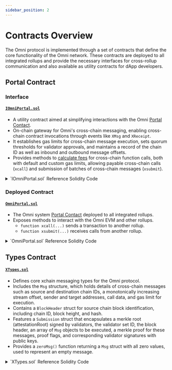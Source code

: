 ```yaml
---
sidebar_position: 2
---
```


# Contracts Overview

The Omni protocol is implemented through a set of contracts that define the core functionality of the Omni network. These contracts are deployed to all integrated rollups and provide the necessary interfaces for cross-rollup communication and also available as utility contracts for dApp developers.

## Portal Contract

### Interface

#### [`IOmniPortal.sol`](https://github.com/omni-network/omni/blob/2d1e3f57c140b8824bf7d39244e0168fec73af4c/contracts/src/interfaces/IOmniPortal.sol)

- A utility contract aimed at simplifying interactions with the Omni [Portal Contact](../protocol/architecture.md#portal-contract).
- On-chain gateway for Omni's cross-chain messaging, enabling cross-chain contract invocations through events like `XMsg` and `XReceipt`.
- It establishes gas limits for cross-chain message execution, sets quorum thresholds for validator approvals, and maintains a record of the chain ID as well as inbound and outbound message offsets.
- Provides methods to [calculate fees](#fees) for cross-chain function calls, both with default and custom gas limits, allowing payable cross-chain calls (`xcall`) and submission of batches of cross-chain messages (`xsubmit`).

<details>
<summary>`IOmniPortal.sol` Reference Solidity Code</summary>

```solidity
// SPDX-License-Identifier: GPL-3.0-only
pragma solidity ^0.8.12;

import { XTypes } from "../libraries/XTypes.sol";

/**
 * @title IOmniPortal
 * @notice The OmniPortal is the on-chain interface to Omni's cross-chain
 *         messaging protocol. It is used to initiate and execute cross-chain calls.
 */
interface IOmniPortal {
    /**
     * @notice Emitted when an xcall is made to a contract on another chain
     * @param destChainId Destination chain ID
     * @param streamOffset Offset this XMsg in the source -> dest XStream
     * @param sender msg.sender of the source xcall
     * @param to Address of the contract to call on the destination chain
     * @param gasLimit Gas limit for execution on destination chain
     * @param data Encoded function calldata
     */
    event XMsg(
        uint64 indexed destChainId, uint64 indexed streamOffset, address sender, address to, bytes data, uint64 gasLimit
    );

    /**
     * @notice Emitted when an XMsg is executed on its destination chain
     * @param sourceChainId Source chain ID
     * @param streamOffset Offset the XMsg in the source -> dest XStream
     * @param gasUsed Gas used in execution of the XMsg
     * @param success Whether the execution succeeded
     * @param relayer Address of the relayer who submitted the XMsg
     */
    event XReceipt(
        uint64 indexed sourceChainId, uint64 indexed streamOffset, uint256 gasUsed, address relayer, bool success
    );

    /**
     * @notice Emitted when a new validator set is added
     * @param setId Validator set ID
     */
    event ValidatorSetAdded(uint64 indexed setId);

    /**
     * @notice Default xmsg execution gas limit, enforced on destination chain
     * @return Gas limit
     */
    function XMSG_DEFAULT_GAS_LIMIT() external view returns (uint64);

    /**
     * @notice Maximum allowed xmsg gas limit
     * @return Maximum gas limit
     */
    function XMSG_MAX_GAS_LIMIT() external view returns (uint64);

    /**
     * @notice Minimum allowed xmsg gas limit
     * @return Minimum gas limit
     */
    function XMSG_MIN_GAS_LIMIT() external view returns (uint64);

    /**
     * @notice Numerator of the fraction of total validator power required to
     *         accept an XSubmission. Ex 2/3 -> 2
     * @return Quorum threshold numerator
     */
    function XSUB_QUORUM_NUMERATOR() external view returns (uint8);

    /**
     * @notice Denominator of the fraction of total validator power required to
     *         accept an XSubmission. Ex 2/3 -> 3
     * @return Quorum threshold denominator
     */
    function XSUB_QUORUM_DENOMINATOR() external view returns (uint8);

    /**
     * @notice Chain ID of the chain to which this portal is deployed
     * @dev Used as sourceChainId for all outbound XMsgs
     * @return Chain ID
     */
    function chainId() external view returns (uint64);

    /**
     * @notice Offset of the last outbound XMsg that was sent to destChainId
     * @param destChainId Destination chain ID
     * @return Offset
     */
    function outXStreamOffset(uint64 destChainId) external view returns (uint64);

    /**
     * @notice Offset of the last inbound XMsg that was received from sourceChainId
     * @param sourceChainId Source chain ID
     * @return Offset
     */
    function inXStreamOffset(uint64 sourceChainId) external view returns (uint64);

    /**
     * @notice Source block height of the last inbound XMsg that was received from sourceChainId
     * @param sourceChainId Source chain ID
     * @return Block height
     */
    function inXStreamBlockHeight(uint64 sourceChainId) external view returns (uint64);

    /**
     * @notice The current XMsg being executed via this portal
     * @dev If no XMsg is being executed, all fields will be zero
     * @return XMsg
     */
    function xmsg() external view returns (XTypes.Msg memory);

    /**
     * @notice Whether the current transaction is an xcall
     * @return True if current transaction is an xcall, false otherwise
     */
    function isXCall() external view returns (bool);

    /**
     * @notice Calculate the fee for calling a contract on another chain
     * @dev Uses OmniPortal.XMSG_DEFAULT_GAS_LIMIT
     * @dev Fees denominated in wei
     * @param destChainId Destination chain ID
     * @param data Encoded function calldata
     */
    function feeFor(uint64 destChainId, bytes calldata data) external view returns (uint256);

    /**
     * @notice Calculate the fee for calling a contract on another chain
     * @dev Fees denominated in wei
     * @param destChainId Destination chain ID
     * @param data Encoded function calldata
     * @param gasLimit Execution gas limit, enforced on destination chain
     */
    function feeFor(uint64 destChainId, bytes calldata data, uint64 gasLimit) external view returns (uint256);

    /**
     * @notice Call a contract on another chain
     * @dev Uses OmniPortal.XMSG_DEFAULT_GAS_LIMIT as execution gas limit on destination chain
     * @param destChainId Destination chain ID
     * @param to Address of contract to call on destination chain
     * @param data Encoded function calldata (use abi.encodeWithSignature
     * 	or abi.encodeWithSelector)
     */
    function xcall(uint64 destChainId, address to, bytes calldata data) external payable;

    /**
     * @notice Call a contract on another chain
     * @dev Uses provide gasLimit as execution gas limit on destination chain.
     *      Reverts if gasLimit < XMSG_MAX_GAS_LIMIT or gasLimit > XMSG_MAX_GAS_LIMIT
     * @param destChainId Destination chain ID
     * @param to Address of contract to call on destination chain
     * @param data Encoded function calldata (use abi.encodeWithSignature
     * 	or abi.encodeWithSelector)
     */
    function xcall(uint64 destChainId, address to, bytes calldata data, uint64 gasLimit) external payable;

    /**
     * @notice Submit a batch of XMsgs to be executed on this chain
     * @param xsub An xchain submisison, including an attestation root w/ validator signatures,
     *        and a block header and message batch, proven against the attestation root.
     */
    function xsubmit(XTypes.Submission calldata xsub) external;
}
```

</details>

### Deployed Contract

#### [`OmniPortal.sol`](https://github.com/omni-network/omni/blob/97cb666259c4490f9d945bcf68c1c45baece81b8/contracts/src/protocol/OmniPortal.sol)

- The Omni system [Portal Contact](../protocol/architecture.md#portal-contract) deployed to all integrated rollups.
- Exposes methods to interact with the Omni EVM and other rollups.
  - `function xcall(...)` sends a transaction to another rollup.
  - `function xsubmit(...)` receives calls from another rollup.

<details>
<summary>`OmniPortal.sol` Reference Solidity Code</summary>

```solidity
// SPDX-License-Identifier: GPL-3.0-only
pragma solidity 0.8.23;

import { OwnableUpgradeable } from "@openzeppelin/contracts-upgradeable/access/OwnableUpgradeable.sol";
import { IFeeOracle } from "../interfaces/IFeeOracle.sol";
import { IOmniPortal } from "../interfaces/IOmniPortal.sol";
import { IOmniPortalAdmin } from "../interfaces/IOmniPortalAdmin.sol";
import { XBlockMerkleProof } from "../libraries/XBlockMerkleProof.sol";
import { XTypes } from "../libraries/XTypes.sol";
import { Validators } from "../libraries/Validators.sol";

contract OmniPortal is IOmniPortal, IOmniPortalAdmin, OwnableUpgradeable {
    /// @inheritdoc IOmniPortal
    uint64 public constant XMSG_DEFAULT_GAS_LIMIT = 200_000;

    /// @inheritdoc IOmniPortal
    uint64 public constant XMSG_MAX_GAS_LIMIT = 5_000_000;

    /// @inheritdoc IOmniPortal
    uint64 public constant XMSG_MIN_GAS_LIMIT = 21_000;

    /// @inheritdoc IOmniPortal
    uint8 public constant XSUB_QUORUM_NUMERATOR = 2;

    /// @inheritdoc IOmniPortal
    uint8 public constant XSUB_QUORUM_DENOMINATOR = 3;

    /// @inheritdoc IOmniPortal
    uint64 public immutable chainId;

    /// @inheritdoc IOmniPortalAdmin
    address public feeOracle;

    /// @inheritdoc IOmniPortal
    mapping(uint64 => uint64) public outXStreamOffset;

    /// @inheritdoc IOmniPortal
    mapping(uint64 => uint64) public inXStreamOffset;

    /// @inheritdoc IOmniPortal
    mapping(uint64 => uint64) public inXStreamBlockHeight;

    /// @dev Track latest seen valSetId, to avoid writing the same validator set multiple times.
    ///      Validator set ids increment monotonically
    uint64 private _latestValSetId;

    /// @dev Maps validator set id -> validator address -> power
    mapping(uint64 => mapping(address => uint64)) private _validatorSet;

    /// @dev Maps validator set id -> total power
    mapping(uint64 => uint64) private _validatorSetTotalPower;

    /// @dev The current XMsg being executed, exposed via xmsg() getter
    ///      Private state + public getter preferred over public state with default getter,
    ///      so that we can use the XMsg struct type in the interface.
    XTypes.Msg private _currentXmsg;

    constructor() {
        _disableInitializers();
        chainId = uint64(block.chainid);
    }

    function initialize(address owner_, address feeOracle_, uint64 valSetId, Validators.Validator[] memory validators)
        public
        initializer
    {
        __Ownable_init();
        _transferOwnership(owner_);
        _setFeeOracle(feeOracle_);
        _addValidators(valSetId, validators);
    }

    /**
     * XMsg functions
     */

    /// @inheritdoc IOmniPortal
    function xcall(uint64 destChainId, address to, bytes calldata data) external payable {
        _xcall(destChainId, msg.sender, to, data, XMSG_DEFAULT_GAS_LIMIT);
    }

    /// @inheritdoc IOmniPortal
    function xcall(uint64 destChainId, address to, bytes calldata data, uint64 gasLimit) external payable {
        _xcall(destChainId, msg.sender, to, data, gasLimit);
    }

    /// @inheritdoc IOmniPortal
    function xsubmit(XTypes.Submission calldata xsub) external {
        uint64 valSetId = _latestValSetId;

        // check that the attestationRoot is signed by a quorum of validators in xsub.validatorsSetId
        require(
            Validators.verifyQuorum(
                xsub.attestationRoot,
                xsub.signatures,
                _validatorSet[valSetId],
                _validatorSetTotalPower[valSetId],
                XSUB_QUORUM_NUMERATOR,
                XSUB_QUORUM_DENOMINATOR
            ),
            "OmniPortal: no quorum"
        );

        // check that blockHeader and xmsgs are included in attestationRoot
        require(
            XBlockMerkleProof.verify(xsub.attestationRoot, xsub.blockHeader, xsub.msgs, xsub.proof, xsub.proofFlags),
            "OmniPortal: invalid proof"
        );

        // update in stream block height
        inXStreamBlockHeight[xsub.blockHeader.sourceChainId] = xsub.blockHeader.blockHeight;

        // execute xmsgs
        for (uint256 i = 0; i < xsub.msgs.length; i++) {
            _exec(xsub.msgs[i]);
        }
    }

    /// @inheritdoc IOmniPortal
    function feeFor(uint64 destChainId, bytes calldata data) public view returns (uint256) {
        return IFeeOracle(feeOracle).feeFor(destChainId, data, XMSG_DEFAULT_GAS_LIMIT);
    }

    /// @inheritdoc IOmniPortal
    function feeFor(uint64 destChainId, bytes calldata data, uint64 gasLimit) public view returns (uint256) {
        return IFeeOracle(feeOracle).feeFor(destChainId, data, gasLimit);
    }

    /// @dev Emit an XMsg event, increment dest chain outXStreamOffset
    function _xcall(uint64 destChainId, address sender, address to, bytes calldata data, uint64 gasLimit) private {
        require(msg.value >= feeFor(destChainId, data, gasLimit), "OmniPortal: insufficient fee");
        require(gasLimit <= XMSG_MAX_GAS_LIMIT, "OmniPortal: gasLimit too high");
        require(gasLimit >= XMSG_MIN_GAS_LIMIT, "OmniPortal: gasLimit too low");
        require(destChainId != chainId, "OmniPortal: no same-chain xcall");

        outXStreamOffset[destChainId] += 1;

        emit XMsg(destChainId, outXStreamOffset[destChainId], sender, to, data, gasLimit);
    }

    /// @dev Verify an XMsg is next in its XStream, execute it, increment inXStreamOffset, emit an XReceipt
    function _exec(XTypes.Msg calldata xmsg_) internal {
        require(xmsg_.destChainId == chainId, "OmniPortal: wrong destChainId");
        require(xmsg_.streamOffset == inXStreamOffset[xmsg_.sourceChainId] + 1, "OmniPortal: wrong streamOffset");

        // set xmsg to the one we're executing
        _currentXmsg = xmsg_;

        // increment offset before executing xcall, to avoid reentrancy loop
        inXStreamOffset[xmsg_.sourceChainId] += 1;

        // we enforce a maximum on xcall, but we trim to max here just in case
        uint256 gasLimit = xmsg_.gasLimit > XMSG_MAX_GAS_LIMIT ? XMSG_MAX_GAS_LIMIT : xmsg_.gasLimit;

        // execute xmsg, tracking gas used
        uint256 gasUsed = gasleft();
        (bool success,) = xmsg_.to.call{ gas: gasLimit }(xmsg_.data);
        gasUsed = gasUsed - gasleft();

        // reset xmsg to zero
        _currentXmsg = XTypes.zeroMsg();

        emit XReceipt(xmsg_.sourceChainId, xmsg_.streamOffset, gasUsed, msg.sender, success);
    }

    /**
     * XMsg metadata functions
     */

    /// @inheritdoc IOmniPortal
    function xmsg() external view returns (XTypes.Msg memory) {
        return _currentXmsg;
    }

    /// @inheritdoc IOmniPortal
    function isXCall() external view returns (bool) {
        return _currentXmsg.sourceChainId != 0;
    }

    /**
     * Admin functions
     */

    /// @inheritdoc IOmniPortalAdmin
    function setFeeOracle(address feeOracle_) external onlyOwner {
        _setFeeOracle(feeOracle_);
    }

    /// @inheritdoc IOmniPortalAdmin
    function collectFees(address to) external onlyOwner {
        uint256 amount = address(this).balance;

        // .transfer() is fine, owner should provide an EOA address that will not
        // consume more than 2300 gas on transfer, and we are okay .transfer() reverts
        payable(to).transfer(amount);

        emit FeesCollected(to, amount);
    }

    /// @dev Set the fee oracle
    function _setFeeOracle(address feeOracle_) private {
        require(feeOracle_ != address(0), "OmniPortal: no zero feeOracle");

        address oldFeeOracle = feeOracle;
        feeOracle = feeOracle_;

        emit FeeOracleChanged(oldFeeOracle, feeOracle);
    }

    function _addValidators(uint64 valSetId, Validators.Validator[] memory validators) private {
        require(valSetId == _latestValSetId + 1, "OmniPortal: invalid valSetId");
        require(validators.length > 0, "OmniPortal: no validators");

        uint64 totalPower;
        Validators.Validator memory val;
        mapping(address => uint64) storage set = _validatorSet[valSetId];

        for (uint256 i = 0; i < validators.length; i++) {
            val = validators[i];

            require(val.addr != address(0), "OmniPortal: no zero validator");
            require(val.power > 0, "OmniPortal: no zero power");

            totalPower += val.power;
            set[val.addr] = val.power;
        }

        _validatorSetTotalPower[valSetId] = totalPower;
        _latestValSetId = valSetId;

        emit ValidatorSetAdded(valSetId);
    }
}
```

</details>

## Types Contract

#### [`XTypes.sol`](https://github.com/omni-network/omni/blob/2d1e3f57c140b8824bf7d39244e0168fec73af4c/contracts/src/libraries/XTypes.sol)

- Defines core xchain messaging types for the Omni protocol.
- Includes the `Msg` structure, which holds details of cross-chain messages such as source and destination chain IDs, a monotonically increasing stream offset, sender and target addresses, call data, and gas limit for execution.
- Contains a `BlockHeader` struct for source chain block identification, including chain ID, block height, and hash.
- Features a `Submission` struct that encapsulates a merkle root (attestationRoot) signed by validators, the validator set ID, the block header, an array of `Msg` objects to be executed, a merkle proof for these messages, proof flags, and corresponding validator signatures with public keys.
- Provides a `zeroMsg()` function returning a `Msg` struct with all zero values, used to represent an empty message.

<details>
<summary>`XTypes.sol` Reference Solidity Code</summary>

```solidity
// SPDX-License-Identifier: GPL-3.0-only
pragma solidity ^0.8.12;

import { Validators } from "./Validators.sol";

/**
 * @title XTypes
 * @dev Defines xchain types, core to Omni's xchain messaging protocol. These
 *      types mirror those defined in omni/lib/xchain/types.go.
 */
library XTypes {
    struct Msg {
        /// @dev Chain ID of the source chain
        uint64 sourceChainId;
        /// @dev Chain ID of the destination chain
        uint64 destChainId;
        /// @dev Monotonically incremented offset of Msg in source -> dest Stream
        uint64 streamOffset;
        /// @dev msg.sender of xcall on source chain
        address sender;
        /// @dev Target address to call on destination chain
        address to;
        /// @dev Data to provide to call on destination chain
        bytes data;
        /// @dev Gas limit to use for call execution on destination chain
        uint64 gasLimit;
    }

    struct BlockHeader {
        /// @dev Chain ID of the source chain
        uint64 sourceChainId;
        /// @dev Height of the source chain block
        uint64 blockHeight;
        /// @dev Hash of the source chain block
        bytes32 blockHash;
    }

    struct Submission {
        /// @dev Merkle root of xchain block (XBlockRoot), attested to and signed by validators
        bytes32 attestationRoot;
        /// @dev Unique identifier of the validator set that attested to this root
        uint64 validatorSetId;
        /// @dev Block header, identifies xchain block
        BlockHeader blockHeader;
        /// @dev Messages to execute
        Msg[] msgs;
        /// @dev Multi proof of block header and messages, proven against attestationRoot
        bytes32[] proof;
        /// @dev Multi proof flags
        bool[] proofFlags;
        /// @dev Array of validator signatures of the attestationRoot, and their public keys
        Validators.SigTuple[] signatures;
    }

    /// @dev Zero value for Msg
    function zeroMsg() internal pure returns (Msg memory) {
        return Msg(0, 0, 0, address(0), address(0), "", 0);
    }
}
```

</details>
